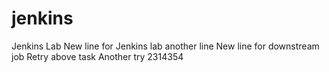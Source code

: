 # jenkins
Jenkins Lab
New line for Jenkins lab
another line
New line for downstream job
Retry above task
Another try
2314354
